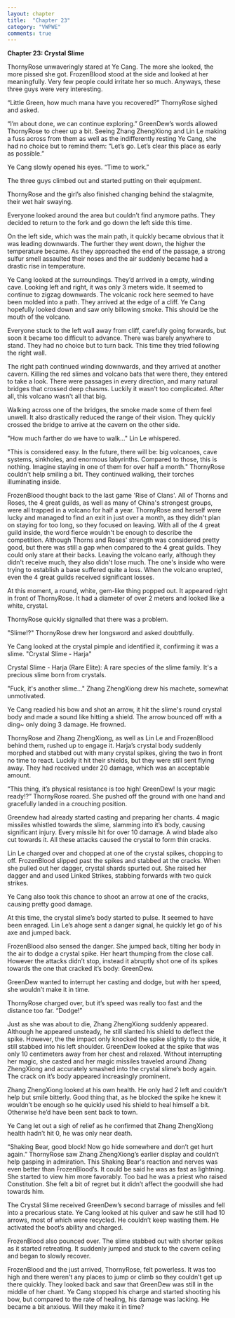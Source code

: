 ```yaml
---
layout: chapter
title:  "Chapter 23"
category: "VWPWE"
comments: true
---
```


**Chapter 23: Crystal Slime**
 
ThornyRose unwaveringly stared at Ye Cang. The more she looked, the more pissed she got. FrozenBlood stood at the side and looked at her meaningfully. Very few people could irritate her so much. Anyways, these three guys were very interesting.
 
“Little Green, how much mana have you recovered?” ThornyRose sighed and asked.
 
“I’m about done, we can continue exploring.” GreenDew’s words allowed ThornyRose to cheer up a bit. Seeing Zhang ZhengXiong and Lin Le making a fuss across from them as well as the indifferently resting Ye Cang, she had no choice but to remind them: “Let’s go. Let’s clear this place as early as possible.”
 
Ye Cang slowly opened his eyes. “Time to work.”
 
The three guys climbed out and started putting on their equipment. 
 
ThornyRose and the girl’s also finished changing behind the stalagmite, their wet hair swaying.
 
Everyone looked around the area but couldn’t find anymore paths. They decided to return to the fork and go down the left side this time.
 
On the left side, which was the main path, it quickly became obvious that it was leading downwards. The further they went down, the higher the temperature became. As they approached the end of the passage, a strong sulfur smell assaulted their noses and the air suddenly became had a drastic rise in temperature. 
 
Ye Cang looked at the surroundings. They’d arrived in a empty, winding cave. Looking left and right, it was only 3 meters wide. It seemed to continue to zigzag downwards. The volcanic rock here seemed to have been molded into a path. They arrived at the edge of a cliff. Ye Cang hopefully looked down and saw only billowing smoke. This should be the mouth of the volcano.
 
Everyone stuck to the left wall away from cliff, carefully going forwards, but soon it became too difficult to advance. There was barely anywhere to stand. They had no choice but to turn back. This time they tried following the right wall. 
 
The right path continued winding downwards, and they arrived at another cavern. Killing the red slimes and volcano bats that were there, they entered to take a look. There were passages in every direction, and many natural bridges that crossed deep chasms. Luckily it wasn't too complicated. After all, this volcano wasn't all that big.
 
Walking across one of the bridges, the smoke made some of them feel unwell. It also drastically reduced the range of their vision. They quickly crossed the bridge to arrive at the cavern on the other side.
 
"How much farther do we have to walk..." Lin Le whispered.
 
"This is considered easy. In the future, there will be: big volcanoes, cave systems, sinkholes, and enormous labyrinths. Compared to those, this is nothing. Imagine staying in one of them for over half a month." ThornyRose couldn't help smiling a bit. They continued walking, their torches illuminating inside.

 
FrozenBlood thought back to the last game 'Rise of Clans'. All of Thorns and Roses, the 4 great guilds, as well as many of China's strongest groups, were all trapped in a volcano for half a year. ThornyRose and herself were lucky and managed to find an exit in just over a month, as they didn't plan on staying for too long, so they focused on leaving. With all of the 4 great guild inside, the word fierce wouldn't be enough to describe the competition. Although Thorns and Roses' strength was considered pretty good, but there was still a gap when compared to the 4 great guilds. They could only stare at their backs. Leaving the volcano early, although they didn't receive much, they also didn't lose much. The one's inside who were trying to establish a base suffered quite a loss. When the volcano erupted, even the 4 great guilds received significant losses.
 
At this moment, a round, white, gem-like thing popped out. It appeared right in front of ThornyRose. It had a diameter of over 2 meters and looked like a white, crystal.
 
ThornyRose quickly signalled that there was a problem.
 
"Slime!?" ThornyRose drew her longsword and asked doubtfully.
 
Ye Cang looked at the crystal pimple and identified it, confirming it was a slime. "Crystal Slime - Harja"
 
Crystal Slime - Harja (Rare Elite): A rare species of the slime family. It's a precious slime born from crystals.
 
"Fuck, it's another slime..." Zhang ZhengXiong drew his machete, somewhat unmotivated.
 
Ye Cang readied his bow and shot an arrow, it hit the slime's round crystal body and made a sound like hitting a shield. The arrow bounced off with a ding~ only doing 3 damage. He frowned.
 
ThornyRose and Zhang ZhengXiong, as well as Lin Le and FrozenBlood behind them, rushed up to engage it. Harja’s crystal body suddenly morphed and stabbed out with many crystal spikes, giving the two in front no time to react. Luckily it hit their shields, but they were still sent flying away. They had received under 20 damage, which was an acceptable amount.
 
“This thing, it’s physical resistance is too high! GreenDew! Is your magic ready!?” ThornyRose roared. She pushed off the ground with one hand and gracefully landed in a crouching position.
 
Greendew had already started casting and preparing her chants. 4 magic missiles whistled towards the slime, slamming into it’s body, causing significant injury. Every missile hit for over 10 damage. A wind blade also cut towards it. All these attacks caused the crystal to form thin cracks. 
 
Lin Le charged over and chopped at one of the crystal spikes, chopping to off. FrozenBlood slipped past the spikes and stabbed at the cracks. When she pulled out her dagger, crystal shards spurted out. She raised her dagger and and used Linked Strikes, stabbing forwards with two quick strikes.
 
Ye Cang also took this chance to shoot an arrow at one of the cracks, causing pretty good damage.
 
At this time, the crystal slime’s body started to pulse. It seemed to have been enraged. Lin Le’s ahoge sent a danger signal, he quickly let go of his axe and jumped back. 
 
FrozenBlood also sensed the danger. She jumped back, tilting her body in the air to dodge a crystal spike. Her heart thumping from the close call. However the attacks didn’t stop, instead it abruptly shot one of its spikes towards the one that cracked it’s body: GreenDew.
 
GreenDew wanted to interrupt her casting and dodge, but with her speed, she wouldn’t make it in time.
 
ThornyRose charged over, but it’s speed was really too fast and the distance too far. “Dodge!”
 
Just as she was about to die, Zhang ZhengXiong suddenly appeared. Although he appeared unsteady, he still slanted his shield to deflect the spike. However, the the impact only knocked the spike slightly to the side, it still stabbed into his left shoulder. GreenDew looked at the spike that was only 10 centimeters away from her chest and relaxed. Without interrupting her magic, she casted and her magic missiles traveled around Zhang ZhengXiong and accurately smashed into the crystal slime’s body again. The crack on it’s body appeared increasingly prominent.
 
Zhang ZhengXiong looked at his own health. He only had 2 left and couldn’t help but smile bitterly. Good thing that, as he blocked the spike he knew it wouldn’t be enough so he quickly used his shield to heal himself a bit. Otherwise he’d have been sent back to town.
 
Ye Cang let out a sigh of relief as he confirmed that Zhang ZhengXiong health hadn’t hit 0, he was only near death. 
 
“Shaking Bear, good block! Now go hide somewhere and don’t get hurt again.” ThornyRose saw Zhang ZhengXiong’s earlier display and couldn’t help gasping in admiration. This Shaking Bear's reaction and nerves was even better than FrozenBlood’s. It could be said he was as fast as lightning. She started to view him more favorably. Too bad he was a priest who raised Constitution. She felt a bit of regret but it didn’t affect the goodwill she had towards him.
 
The Crystal Slime received GreenDew’s second barrage of missiles and fell into a precarious state. Ye Cang looked at his quiver and saw he still had 10 arrows, most of which were recycled. He couldn’t keep wasting them. He activated the boot’s ability and charged. 
 
FrozenBlood also pounced over. The slime stabbed out with shorter spikes as it started retreating. It suddenly jumped and stuck to the cavern ceiling and began to slowly recover. 
 
FrozenBlood and the just arrived, ThornyRose, felt powerless. It was too high and there weren’t any places to jump or climb so they couldn’t get up there quickly. They looked back and saw that GreenDew was still in the middle of her chant. Ye Cang stopped his charge and started shooting his bow, but compared to the rate of healing, his damage was lacking. He became a bit anxious. Will they make it in time?